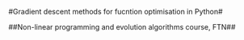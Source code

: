 #Gradient descent methods for fucntion optimisation in Python#

##Non-linear programming and evolution algorithms course, FTN##
